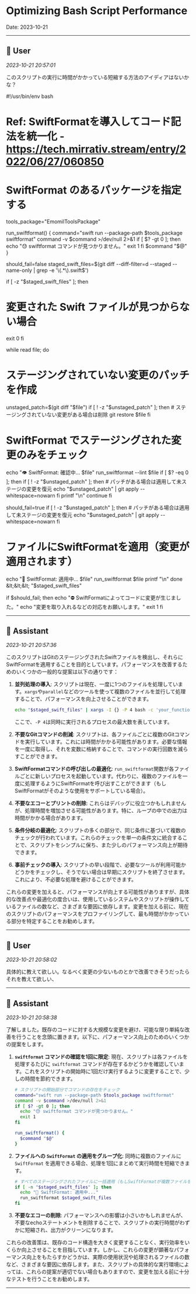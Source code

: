 # Optimizing Bash Script Performance

Date: 2023-10-21

---

## 👤 User
*2023-10-21 20:57:01*

このスクリプトの実行に時間がかかっている短縮する方法のアイディアはないかな？

#!/usr/bin/env bash

# Ref: SwiftFormatを導入してコード記法を統一化 - https://tech.mirrativ.stream/entry/2022/06/27/060850

# SwiftFormat のあるパッケージを指定する
tools_package="EmomilToolsPackage"

run_swiftformat() {
  command="swift run --package-path $tools_package swiftformat"
  command -v $command &gt;/dev/null 2&gt;&1
  if [ $? -gt 0 ]; then
    echo "😓 swiftformat コマンドが見つかりません。"
    exit 1
  fi
  $command "$@"
}

should_fail=false
staged_swift_files=$(git diff --diff-filter=d --staged --name-only | grep -e '\(.*\).swift$')

if [ -z "$staged_swift_files" ]; then
  # 変更された Swift ファイルが見つからない場合
  exit 0
fi

while read file; do
  # ステージングされていない変更のパッチを作成
  unstaged_patch=$(git diff "$file")
  if [ ! -z "$unstaged_patch" ]; then
    # ステージングされていない変更がある場合は削除
    git restore $file
  fi

  # SwiftFormat でステージングされた変更のみをチェック
  echo "👁 SwiftFormat: 確認中... $file"
  run_swiftformat --lint $file
  if [ $? -eq 0 ]; then
    if [ ! -z "$unstaged_patch" ]; then
      # パッチがある場合は適用して未ステージの変更を復元
      echo "$unstaged_patch" | git apply --whitespace=nowarn
    fi
    printf "\n"
    continue
  fi

  should_fail=true
  if [ ! -z "$unstaged_patch" ]; then
    # パッチがある場合は適用して未ステージの変更を復元
    echo "$unstaged_patch" | git apply --whitespace=nowarn
  fi

  # ファイルにSwiftFormatを適用（変更が適用されます）
  echo "🪬 SwiftFormat: 適用中... $file"
  run_swiftformat $file
  printf "\n"
done &lt;&lt;&lt; "$staged_swift_files"

if $should_fail; then
  echo "⛔️ SwiftFormatによってコードに変更が生じました。"
  echo "変更を取り入れるなどの対応をお願いします。"
  exit 1
fi

---

## 🤖 Assistant
*2023-10-21 20:57:36*

このスクリプトはGitのステージングされたSwiftファイルを検出し、それらにSwiftFormatを適用することを目的としています。パフォーマンスを改善するためのいくつかの一般的な提案は以下の通りです：

1. **並列処理の導入**:
   スクリプトは現在、一度に1つのファイルを処理しています。`xargs`や`parallel`などのツールを使って複数のファイルを並行して処理することで、パフォーマンスを向上させることができます。

   ```sh
   echo "$staged_swift_files" | xargs -I {} -P 4 bash -c 'your_function "{}"'
   ```
   ここで、`-P 4`は同時に実行されるプロセスの最大数を表しています。

2. **不要なGitコマンドの削減**:
   スクリプトは、各ファイルごとに複数のGitコマンドを実行しています。これには時間がかかる可能性があります。必要な情報を一度に取得し、それを変数に格納することで、コマンドの実行回数を減らすことができます。

3. **SwiftFormatコマンドの呼び出しの最適化**:
   `run_swiftformat`関数が各ファイルごとに新しいプロセスを起動しています。代わりに、複数のファイルを一度に処理するようにSwiftFormatを呼び出すことができます（もしSwiftFormatがそのような使用をサポートしている場合）。

4. **不要なエコーとプリントの削除**:
   これらはデバッグに役立つかもしれませんが、処理時間を増加させる可能性があります。特に、ループの中での出力は時間がかかる場合があります。

5. **条件分岐の最適化**:
   スクリプトの多くの部分で、同じ条件に基づいて複数のチェックが行われています。これらのチェックを単一の条件文に統合することで、スクリプトをシンプルに保ち、また少しのパフォーマンス向上が期待できます。

6. **事前チェックの導入**:
   スクリプトの早い段階で、必要なツールが利用可能かどうかをチェックし、そうでない場合は早期にスクリプトを終了させます。これにより、不必要な処理を避けることができます。

これらの変更を加えると、パフォーマンスが向上する可能性がありますが、具体的な改善点や最適化の度合いは、使用しているシステムやスクリプトが操作しているファイルの数など、さまざまな要因に依存します。変更を加える前に、現在のスクリプトのパフォーマンスをプロファイリングして、最も時間がかかっている部分を特定することをお勧めします。

---

## 👤 User
*2023-10-21 20:58:02*

具体的に教えて欲しい。なるべく変更の少ないものとかで改善できそうだったらそれを教えて欲しい、

---

## 🤖 Assistant
*2023-10-21 20:58:38*

了解しました。既存のコードに対する大規模な変更を避け、可能な限り単純な改善を行うことを念頭に置きます。以下に、パフォーマンス向上のためのいくつかの提案をします。

1. **`swiftformat` コマンドの確認を1回に限定**:
   現在、スクリプトは各ファイルを処理するたびに `swiftformat` コマンドが存在するかどうかを確認しています。これをスクリプトの開始時に1回だけ実行するように変更することで、少しの時間を節約できます。

   ```bash
   # スクリプトの開始部分でコマンドの存在をチェック
   command="swift run --package-path $tools_package swiftformat"
   command -v $command >/dev/null 2>&1
   if [ $? -gt 0 ]; then
     echo "😓 swiftformat コマンドが見つかりません。"
     exit 1
   fi

   run_swiftformat() {
     $command "$@"
   }
   ```

2. **ファイルへの `SwiftFormat` の適用をグループ化**:
   同時に複数のファイルに `SwiftFormat` を適用できる場合、処理を1回にまとめて実行時間を短縮できます。

   ```bash
   # すべてのステージングされたファイルに一括適用（もしSwiftFormatが複数ファイルをサポートしている場合）
   if [ -n "$staged_swift_files" ]; then
     echo "🪬 SwiftFormat: 適用中..."
     run_swiftformat $staged_swift_files
   fi
   ```

3. **不要なエコーの削除**:
   パフォーマンスへの影響は小さいかもしれませんが、不要なechoステートメントを削除することで、スクリプトの実行時間がわずかに短縮され、出力がクリーンになります。

これらの改善策は、既存のコード構造を大きく変更することなく、実行効率をいくらか向上させることを目指しています。しかし、これらの変更が顕著なパフォーマンス向上をもたらすかどうかは、実際の使用状況や処理されるファイルの数など、さまざまな要因に依存します。また、スクリプトの具体的な実行環境によっては、これらの提案が適切でない場合もありますので、変更を加える前に十分なテストを行うことをお勧めします。

---
